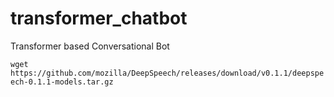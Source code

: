 # transformer_chatbot
Transformer based Conversational Bot

`wget https://github.com/mozilla/DeepSpeech/releases/download/v0.1.1/deepspeech-0.1.1-models.tar.gz`

